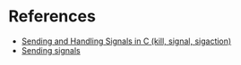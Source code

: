 # References
- [Sending and Handling Signals in C (kill, signal, sigaction)](https://www.youtube.com/watch?v=83M5-NPDeWs&t=227s)
- [Sending signals](https://www.codequoi.com/en/sending-and-intercepting-a-signal-in-c)
